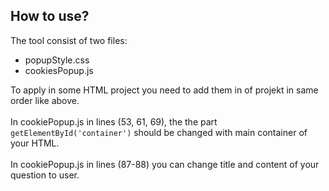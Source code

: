 ## How to use?

The tool consist of two files: 
  - popupStyle.css
  - cookiesPopup.js 
  
To apply in some HTML project you need to add them in <head> of projekt in same order like above. \
\
In cookiePopup.js in lines (53, 61, 69), the the part  ``` getElementById('container') ``` should be changed with 
  main container of your HTML. \
\
In cookiePopup.js in lines (87-88) you can change title and content of your question to user.

  


 
  
  

